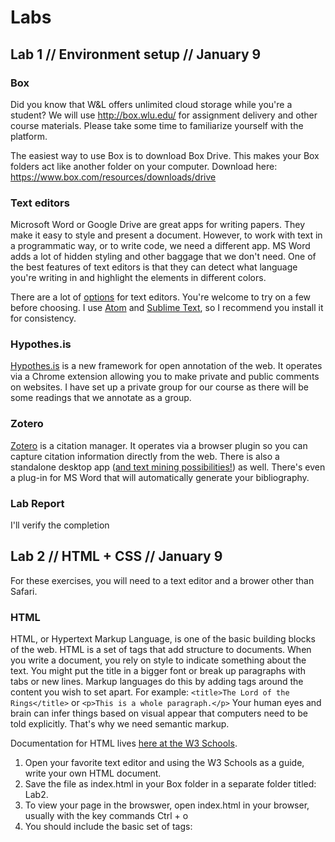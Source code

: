 # Labs

## Lab 1 // Environment setup // January 9

### Box
Did you know that W&L offers unlimited cloud storage while you're a student? We will use http://box.wlu.edu/ for assignment delivery and other course materials. Please take some time to familiarize yourself with the platform.

The easiest way to use Box is to download Box Drive. This makes your Box folders act like another folder on your computer. Download here: https://www.box.com/resources/downloads/drive

### Text editors
Microsoft Word or Google Drive are great apps for writing papers. They make it easy to style and present a document. However, to work with text in a programmatic way, or to write code, we need a different app. MS Word adds a lot of hidden styling and other baggage that we don't need. One of the best features of text editors is that they can detect what language you're writing in and highlight the elements in different colors.

There are a lot of [options](http://lifehacker.com/five-best-text-editors-1564907215) for text editors. You're welcome to try on a few before choosing. I use [Atom](http://atom.io/) and [Sublime Text](https://www.sublimetext.com/), so I recommend you install it for consistency.

### Hypothes.is
[Hypothes.is](https://hypothes.is/) is a new framework for open annotation of the web. It operates via a Chrome extension allowing you to make private and public comments on websites. I have set up a private group for our course as there will be some readings that we annotate as a group.

### Zotero
[Zotero](https://www.zotero.org/) is a citation manager. It operates via a browser plugin so you can capture citation information directly from the web. There is also a standalone desktop app ([and text mining possibilities!](http://papermachines.org/)) as well. There's even a plug-in for MS Word that will automatically generate your bibliography.

### Lab Report
I'll verify the completion 

## Lab 2 // HTML + CSS // January 9
For these exercises, you will need to a text editor and a brower other than Safari. 

### HTML
HTML, or Hypertext Markup Language, is one of the basic building blocks of the web. HTML is a set of tags that add structure to documents. When you write a document, you rely on style to indicate something about the text. You might put the title in a bigger font or break up paragraphs with tabs or new lines. Markup languages do this by adding tags around the content you wish to set apart. For example: ```<title>The Lord of the Rings</title>``` or ```<p>This is a whole paragraph.</p>``` Your human eyes and brain can infer things based on visual appear that computers need to be told explicitly. That's why we need semantic markup.

Documentation for HTML lives [here at the W3 Schools](http://www.w3schools.com/html/).

1. Open your favorite text editor and using the W3 Schools as a guide, write your own HTML document.
2. Save the file as index.html in your Box folder in a separate folder titled: Lab2. 
3. To view your page in the browswer, open index.html in your browser, usually with the key commands Ctrl + o
4. You should include the basic set of tags: <html> <head> <title> <body>
5. Add five additional types of tags to the body of your HTML document, including a table.
6. Add an additional HTML page and link the two pages.


### CSS 
Our next building block of the web is CSS, or Cascading Style Sheets. HTML structures your webpage, but you need something else to add the pretty colors and images. CSS has a different syntax than HTML. First you identify the HTML tag, then you declare the styles you wish to apply. ```title {color: red;}```

See some basic CSS at the [W3 Schools CSS tutorial](http://www.w3schools.com/css/default.asp).

1. Create a separate CSS document and save it as style.css in the same folder you created for the HTML activity.
2. Link the style.css file to your HTML document. Consult the W3 Schools to figure out how to do this.
3. Add a background color.
4. Change the border on your table.
5. Add style to your links when you hover over them.

### Lab Report
All your HTML and CSS documents should be saved to Box by class time on Thursday the 11th. 

## Lab 3: Command line 
Most of us interact with our computers or phones through highly visual interfaces. We know what button to press because of the stylized image representing it. We understand what it means when a website has a blue "f" or when a friend sends a thumbs-up emoji. Your computer, regardless of operating system, wants to interact with you via visual cues. We call these Graphical User Interfaces aka GUI (pronounced gooey).

But there's another way. You can interact with your computer entirely via text commands through something called a Command Line Interface or CLI. When you see a hacker typing green text into a black box in a movie, they're using the command line. But the command line isn't just for hacking.

**Why then?**
* The command line gives you power. It frees you from a lot of clicking and lets you inhabit a world where your computer does exactly what you say.
* The command line lets you script and automate tasks and processes. It lets you perform the same set of actions on a one file or on many files many times over.
* The command line is often used for installing and running DH tools.
* The command line is a helpful tool for inspecting and altering data.

**How:**

If you're on a Mac, search for an app called Terminal.

If you're on Windows, open cmd.exe or Powershell.

https://xkcd.com/934/

**Learn:**

There are a lot of resources for learning the command line. We'll be using [The Command Line Crash Course](https://learnrubythehardway.org/book/appendixa.html) in this class.

Programming Historian offers [Intro to the Bash Command Line](http://programminghistorian.org/lessons/intro-to-bash) and [Intro to Powershell](http://programminghistorian.org/lessons/intro-to-powershell).

Scholars' Lab has a great [tutorial](http://praxis.scholarslab.org/resources/bash/).

### Lab Report
1. Type ```history``` in the command line. 
2. Copy and paste the results to a text file.
3. Save as lab3.txt in Box.


